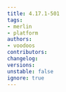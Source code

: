 ```yaml
---
title: 4.17.1-501
tags:
- merlin
- platform
authors:
- voodoos
contributors:
changelog:
versions:
unstable: false
ignore: true
---
```

